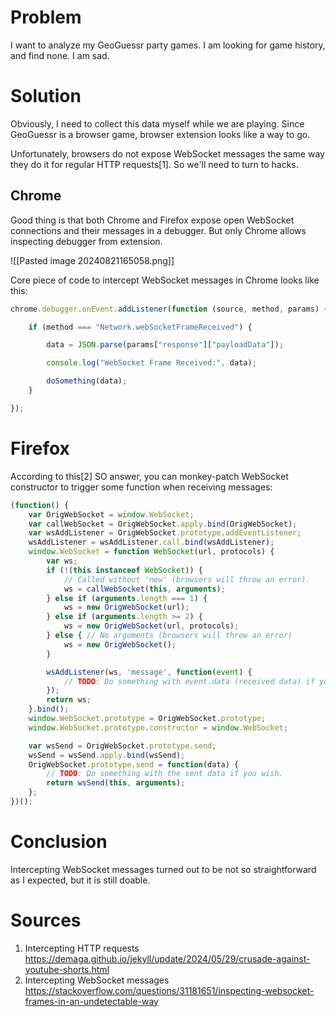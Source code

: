 # Problem
I want to analyze my GeoGuessr party games. I am looking for game history, and find none. I am sad.
# Solution
Obviously, I need to collect this data myself while we are playing. Since GeoGuessr is a browser game, browser extension looks like a way to go.

Unfortunately, browsers do not expose WebSocket messages the same way they do it for regular HTTP requests[1]. So we'll need to turn to hacks.
## Chrome
Good thing is that both Chrome and Firefox expose open WebSocket connections and their messages in a debugger. But only Chrome allows inspecting debugger from extension. 

![[Pasted image 20240821165058.png]]

Core piece of code to intercept WebSocket messages in Chrome looks like this:
``` js
chrome.debugger.onEvent.addListener(function (source, method, params) {

    if (method === "Network.webSocketFrameReceived") {

        data = JSON.parse(params["response"]["payloadData"]);

        console.log("WebSocket Frame Received:", data);

        doSomething(data);
    }

});
```

# Firefox
According to this[2] SO answer, you can monkey-patch WebSocket constructor to trigger some function when receiving messages:
```javascript
(function() {
    var OrigWebSocket = window.WebSocket;
    var callWebSocket = OrigWebSocket.apply.bind(OrigWebSocket);
    var wsAddListener = OrigWebSocket.prototype.addEventListener;
    wsAddListener = wsAddListener.call.bind(wsAddListener);
    window.WebSocket = function WebSocket(url, protocols) {
        var ws;
        if (!(this instanceof WebSocket)) {
            // Called without 'new' (browsers will throw an error).
            ws = callWebSocket(this, arguments);
        } else if (arguments.length === 1) {
            ws = new OrigWebSocket(url);
        } else if (arguments.length >= 2) {
            ws = new OrigWebSocket(url, protocols);
        } else { // No arguments (browsers will throw an error)
            ws = new OrigWebSocket();
        }

        wsAddListener(ws, 'message', function(event) {
            // TODO: Do something with event.data (received data) if you wish.
        });
        return ws;
    }.bind();
    window.WebSocket.prototype = OrigWebSocket.prototype;
    window.WebSocket.prototype.constructor = window.WebSocket;

    var wsSend = OrigWebSocket.prototype.send;
    wsSend = wsSend.apply.bind(wsSend);
    OrigWebSocket.prototype.send = function(data) {
        // TODO: Do something with the sent data if you wish.
        return wsSend(this, arguments);
    };
})();
```


# Conclusion
Intercepting WebSocket messages turned out to be not so straightforward as I expected, but it is still doable.
# Sources
1. Intercepting HTTP requests https://demaga.github.io/jekyll/update/2024/05/29/crusade-against-youtube-shorts.html
2. Intercepting WebSocket messages https://stackoverflow.com/questions/31181651/inspecting-websocket-frames-in-an-undetectable-way